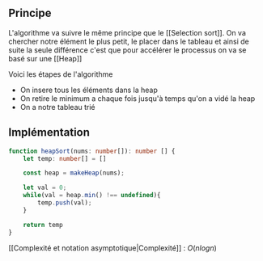 ## Principe

L'algorithme va suivre le même principe que le [[Selection sort]]. On va chercher notre élément le plus petit, le placer dans le tableau et ainsi de suite la seule différence c'est que pour accélérer le processus on va se basé sur une [[Heap]]

Voici les étapes de l'algorithme

- On insere tous les éléments dans la heap
- On retire le minimum a chaque fois jusqu'à temps qu'on a vidé la heap
- On a notre tableau trié

## Implémentation

```typescript
function heapSort(nums: number[]): number [] {
    let temp: number[] = []

    const heap = makeHeap(nums);

    let val = 0;
    while(val = heap.min() !== undefined){
        temp.push(val);
    }

    return temp
}
```

[[Complexité et notation asymptotique|Complexité]] : $O(nlogn)$

